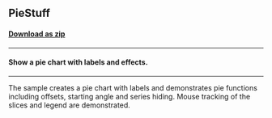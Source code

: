 ## PieStuff
#### [Download as zip](https://minhaskamal.github.io/DownGit/#/home?url=https://github.com/GrapeCity/ComponentOne-WinForms-Samples/tree/master/NetFramework\Charts\CS\PieStuff)
____
#### Show a pie chart with labels and effects.
____
The sample creates a pie chart with labels and demonstrates pie functions including offsets, starting angle and series hiding.  Mouse tracking of the slices and legend are demonstrated. 